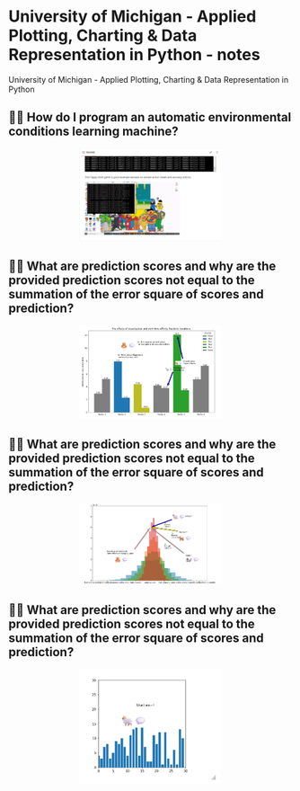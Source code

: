 # University of Michigan - Applied Plotting, Charting &amp; Data Representation in Python - notes
University of Michigan - Applied Plotting, Charting &amp; Data Representation in Python

## 🧸💬 How do I program an automatic environmental conditions learning machine?


<p align="center" width="100%">
    <img width="50%" src="https://github.com/jkaewprateep/lessonfrom_Applied_Plotting_Charting_and_Data_Representation_in_Python/blob/main/01.png">
</p>


## 🧸💬 What are prediction scores and why are the provided prediction scores not equal to the summation of the error square of scores and prediction?


<p align="center" width="100%">
    <img width="50%" src="https://github.com/jkaewprateep/lessonfrom_Applied_Plotting_Charting_and_Data_Representation_in_Python/blob/main/02.png">
</p>


## 🧸💬 What are prediction scores and why are the provided prediction scores not equal to the summation of the error square of scores and prediction?


<p align="center" width="100%">
    <img width="50%" src="https://github.com/jkaewprateep/lessonfrom_Applied_Plotting_Charting_and_Data_Representation_in_Python/blob/main/03.png">
</p>


## 🧸💬 What are prediction scores and why are the provided prediction scores not equal to the summation of the error square of scores and prediction?


<p align="center" width="100%">
    <img width="50%" src="https://github.com/jkaewprateep/lessonfrom_Applied_Plotting_Charting_and_Data_Representation_in_Python/blob/main/04.png">
</p>
